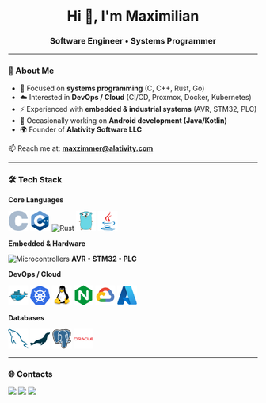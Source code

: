 <h1 align="center">Hi 👋, I'm Maximilian</h1>
<h3 align="center">Software Engineer • Systems Programmer</h3>

---

### 🚀 About Me
- 🦀 Focused on **systems programming** (C, C++, Rust, Go)  
- ☁️ Interested in **DevOps / Cloud** (CI/CD, Proxmox, Docker, Kubernetes)  
- ⚡ Experienced with **embedded & industrial systems** (AVR, STM32, PLC)  
- 📱 Occasionally working on **Android development (Java/Kotlin)**  
- 🌍 Founder of **Alativity Software LLC**

📫 Reach me at: **maxzimmer@alativity.com**

---

### 🛠️ Tech Stack

**Core Languages**
<p>
  <img src="https://raw.githubusercontent.com/devicons/devicon/master/icons/c/c-original.svg" height="40" alt="C"/>
  <img src="https://raw.githubusercontent.com/devicons/devicon/master/icons/cplusplus/cplusplus-original.svg" height="40" alt="C++"/>
  <img src="https://www.rust-lang.org/logos/rust-logo-64x64.png" height="40" alt="Rust"/>
  <img src="https://raw.githubusercontent.com/devicons/devicon/master/icons/go/go-original.svg" height="40" alt="Go"/>
  <img src="https://raw.githubusercontent.com/devicons/devicon/master/icons/java/java-original.svg" height="40" alt="Java"/>
</p>

**Embedded & Hardware**
<p>
  <img src="https://img.icons8.com/ios-filled/50/000000/microchip.png" height="40" alt="Microcontrollers"/>  
  <b>AVR • STM32 • PLC</b>
</p>

**DevOps / Cloud**
<p>
  <img src="https://raw.githubusercontent.com/devicons/devicon/master/icons/docker/docker-original.svg" height="40" alt="Docker"/>
  <img src="https://raw.githubusercontent.com/devicons/devicon/master/icons/kubernetes/kubernetes-plain.svg" height="40" alt="Kubernetes"/>
  <img src="https://raw.githubusercontent.com/devicons/devicon/master/icons/linux/linux-original.svg" height="40" alt="Linux"/>
  <img src="https://raw.githubusercontent.com/devicons/devicon/master/icons/nginx/nginx-original.svg" height="40" alt="Nginx"/>
  <img src="https://raw.githubusercontent.com/devicons/devicon/master/icons/googlecloud/googlecloud-original.svg" height="40" alt="GCP"/>
  <img src="https://raw.githubusercontent.com/devicons/devicon/master/icons/azure/azure-original.svg" height="40" alt="Azure"/>
</p>

**Databases**
<p>
  <img src="https://raw.githubusercontent.com/devicons/devicon/master/icons/mysql/mysql-original.svg" height="40" alt="MySQL"/>
  <img src="https://raw.githubusercontent.com/devicons/devicon/master/icons/mariadb/mariadb-original.svg" height="40" alt="MariaDB"/>
  <img src="https://raw.githubusercontent.com/devicons/devicon/master/icons/postgresql/postgresql-original.svg" height="40" alt="Postgres"/>
  <img src="https://raw.githubusercontent.com/devicons/devicon/master/icons/oracle/oracle-original.svg" height="40" alt="Oracle"/>
</p>

---

### 🌐 Contacts
<p>
  <a href="mailto:maxzimmer@alativity.com"><img src="https://img.shields.io/badge/Email-333333?style=for-the-badge&logo=gmail&logoColor=white"/></a>
  <a href="https://alativity.ru"><img src="https://img.shields.io/badge/Website-333333?style=for-the-badge&logo=vercel&logoColor=white"/></a>
  <a href="https://github.com/alativity"><img src="https://img.shields.io/badge/GitHub-333333?style=for-the-badge&logo=github&logoColor=white"/></a>
</p>
